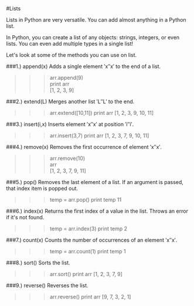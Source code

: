 #Lists

Lists in Python are very versatile. You can add almost anything in a Python list.

In Python, you can create a list of any objects: strings, integers, or even lists. You can even add multiple types in a single list!

Let's look at some of the methods you can use on list.

###1.) append(x) 
Adds a single element ′x′′x′ to the end of a list.

>>> arr.append(9)   
>>> print arr  
[1, 2, 3, 9]

###2.) extend(L) 
Merges another list ′L′′L′ to the end.

>>> arr.extend([10,11])
>>> print arr
[1, 2, 3, 9, 10, 11]

###3.) insert(i,x) 
Inserts element ′x′′x′ at position ′i′′i′.

>>> arr.insert(3,7)
>>> print arr
[1, 2, 3, 7, 9, 10, 11]

###4.) remove(x) 
Removes the first occurrence of element ′x′′x′.

>>> arr.remove(10)  
>>> arr  
[1, 2, 3, 7, 9, 11]

###5.) pop() 
Removes the last element of a list. If an argument is passed, that index item is popped out.

>>> temp = arr.pop()
>>> print temp 
11

###6.) index(x) 
Returns the first index of a value in the list. Throws an error if it's not found.

>>> temp = arr.index(3)
>>> print temp
2

###7.) count(x) 
Counts the number of occurrences of an element ′x′′x′.

>>> temp = arr.count(1)
>>> print temp
1

###8.) sort() 
Sorts the list.

>>> arr.sort()
>>> print arr
[1, 2, 3, 7, 9]

###9.) reverse() 
Reverses the list.

>>> arr.reverse()
>>> print arr
[9, 7, 3, 2, 1]
